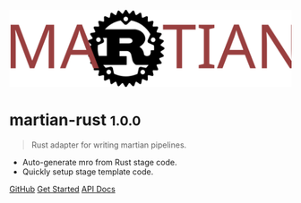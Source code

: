 <!-- _coverpage.md -->

![logo](media/martian_rust.svg)

# martian-rust <small>1.0.0</small>

> Rust adapter for writing martian pipelines.

* Auto-generate mro from Rust stage code.
* Quickly setup stage template code.


[GitHub](https://github.com/sreenathkrishnan/martian-rust)
[Get Started](/content/README.md)
[API Docs](/doc/martian/)